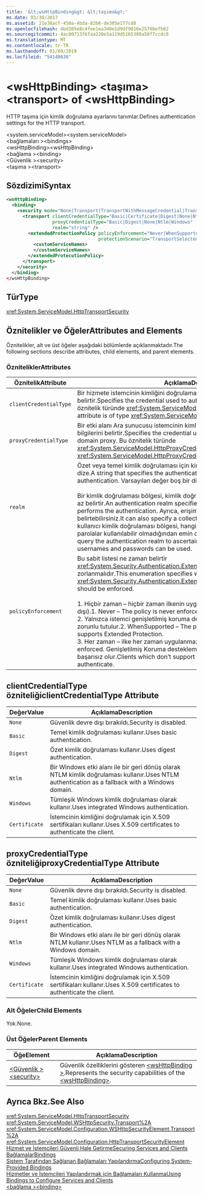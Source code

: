 ```yaml
---
title: '&lt;wsHttpBinding&gt; &lt;taşıma&gt;'
ms.date: 03/30/2017
ms.assetid: 21e38acf-450a-4bda-82b6-de305e1f7cd8
ms.openlocfilehash: 4bd385e8c4fee1ea340e1d9df9816e25760efb02
ms.sourcegitcommit: 4ac80713f6faa220e5a119d5165308a58f7ccdc8
ms.translationtype: MT
ms.contentlocale: tr-TR
ms.lasthandoff: 01/09/2019
ms.locfileid: "54148636"
---
```

# <a name="lttransportgt-of-ltwshttpbindinggt"></a><span data-ttu-id="f470b-102">&lt;wsHttpBinding&gt; &lt;taşıma&gt;</span><span class="sxs-lookup"><span data-stu-id="f470b-102">&lt;transport&gt; of &lt;wsHttpBinding&gt;</span></span>
<span data-ttu-id="f470b-103">HTTP taşıma için kimlik doğrulama ayarlarını tanımlar.</span><span class="sxs-lookup"><span data-stu-id="f470b-103">Defines authentication settings for the HTTP transport.</span></span>  
  
 <span data-ttu-id="f470b-104">\<system.serviceModel></span><span class="sxs-lookup"><span data-stu-id="f470b-104">\<system.serviceModel></span></span>  
<span data-ttu-id="f470b-105">\<bağlamaları ></span><span class="sxs-lookup"><span data-stu-id="f470b-105">\<bindings></span></span>  
<span data-ttu-id="f470b-106">\<wsHttpBinding></span><span class="sxs-lookup"><span data-stu-id="f470b-106">\<wsHttpBinding></span></span>  
<span data-ttu-id="f470b-107">\<bağlama ></span><span class="sxs-lookup"><span data-stu-id="f470b-107">\<binding></span></span>  
<span data-ttu-id="f470b-108">\<Güvenlik ></span><span class="sxs-lookup"><span data-stu-id="f470b-108">\<security></span></span>  
<span data-ttu-id="f470b-109">\<taşıma ></span><span class="sxs-lookup"><span data-stu-id="f470b-109">\<transport></span></span>  
  
## <a name="syntax"></a><span data-ttu-id="f470b-110">Sözdizimi</span><span class="sxs-lookup"><span data-stu-id="f470b-110">Syntax</span></span>  
  
```xml  
<wsHttpBinding>
  <binding>
    <security mode="None|Transport|TransportWithMessageCredential|TransportCredentialOnly">
      <transport clientCredentialType="Basic|Certificate|Digest|None|Ntlm|Windows"
                 proxyCredentialType="Basic|Digest|None|Ntlm|Windows"
                 realm="string" />
        <extendedProtectionPolicy policyEnforcement="Never|WhenSupported|Always"
                                  protectionScenario="TransportSelected|TrustedProxy">
          <customServiceNames>
          </customServiceNames>
        </extendedProtecutionPolicy>
      </transport>
    </security>
  </binding>
</wsHttpBinding>
```  
  
## <a name="type"></a><span data-ttu-id="f470b-111">Tür</span><span class="sxs-lookup"><span data-stu-id="f470b-111">Type</span></span>  
 <xref:System.ServiceModel.HttpTransportSecurity>  
  
## <a name="attributes-and-elements"></a><span data-ttu-id="f470b-112">Öznitelikler ve Öğeler</span><span class="sxs-lookup"><span data-stu-id="f470b-112">Attributes and Elements</span></span>  
 <span data-ttu-id="f470b-113">Öznitelikler, alt ve üst öğeler aşağıdaki bölümlerde açıklanmaktadır.</span><span class="sxs-lookup"><span data-stu-id="f470b-113">The following sections describe attributes, child elements, and parent elements.</span></span>  
  
### <a name="attributes"></a><span data-ttu-id="f470b-114">Öznitelikler</span><span class="sxs-lookup"><span data-stu-id="f470b-114">Attributes</span></span>  
  
|<span data-ttu-id="f470b-115">Öznitelik</span><span class="sxs-lookup"><span data-stu-id="f470b-115">Attribute</span></span>|<span data-ttu-id="f470b-116">Açıklama</span><span class="sxs-lookup"><span data-stu-id="f470b-116">Description</span></span>|  
|---------------|-----------------|  
|`clientCredentialType`|<span data-ttu-id="f470b-117">Bir hizmete istemcinin kimliğini doğrulamak için kullanılan kimlik bilgilerini belirtir.</span><span class="sxs-lookup"><span data-stu-id="f470b-117">Specifies the credential used to authenticate the client to the service.</span></span> <span data-ttu-id="f470b-118">Bu öznitelik türünde <xref:System.ServiceModel.HttpClientCredentialType>.</span><span class="sxs-lookup"><span data-stu-id="f470b-118">This attribute is of type <xref:System.ServiceModel.HttpClientCredentialType>.</span></span>|  
|`proxyCredentialType`|<span data-ttu-id="f470b-119">Bir etki alanı Ara sunucusu istemcinin kimliğini doğrulamak için kullanılan kimlik bilgilerini belirtir.</span><span class="sxs-lookup"><span data-stu-id="f470b-119">Specifies the credential used to authenticate the client to a domain proxy.</span></span> <span data-ttu-id="f470b-120">Bu öznitelik türünde <xref:System.ServiceModel.HttpProxyCredentialType>.</span><span class="sxs-lookup"><span data-stu-id="f470b-120">This attribute is of type <xref:System.ServiceModel.HttpProxyCredentialType>.</span></span>|  
|`realm`|<span data-ttu-id="f470b-121">Özet veya temel kimlik doğrulaması için kimlik doğrulaması bölgesi belirten bir dize.</span><span class="sxs-lookup"><span data-stu-id="f470b-121">A string that specifies the authentication realm for digest or basic authentication.</span></span> <span data-ttu-id="f470b-122">Varsayılan değer boş bir dizedir.</span><span class="sxs-lookup"><span data-stu-id="f470b-122">The default is an empty string.</span></span><br /><br /> <span data-ttu-id="f470b-123">Bir kimlik doğrulaması bölgesi, kimlik doğrulaması yapan bir ana bilgisayar adı en az belirtir.</span><span class="sxs-lookup"><span data-stu-id="f470b-123">An authentication realm specifies at least the name of the host that performs the authentication.</span></span> <span data-ttu-id="f470b-124">Ayrıca, erişimi olan bir kullanıcı koleksiyonu da belirtebilirsiniz.</span><span class="sxs-lookup"><span data-stu-id="f470b-124">It can also specify a collection of users that has access.</span></span> <span data-ttu-id="f470b-125">Bir kullanıcı kimlik doğrulaması bölgesi, hangisinin birkaç olası kullanıcı adları ve parolalar kullanılabilir olmadığından emin olmak için sorgulayabilirsiniz.</span><span class="sxs-lookup"><span data-stu-id="f470b-125">A user can query the authentication realm to ascertain which one of the several possible usernames and passwords can be used.</span></span>|  
|`policyEnforcement`|<span data-ttu-id="f470b-126">Bu sabit listesi ne zaman belirtir <xref:System.Security.Authentication.ExtendedProtection.ExtendedProtectionPolicy> zorlanmalıdır.</span><span class="sxs-lookup"><span data-stu-id="f470b-126">This enumeration specifies when the <xref:System.Security.Authentication.ExtendedProtection.ExtendedProtectionPolicy> should be enforced.</span></span><br /><br /> <span data-ttu-id="f470b-127">1.  Hiçbir zaman – hiçbir zaman ilkenin uygulanıp (genişletilmiş koruma devre dışı).</span><span class="sxs-lookup"><span data-stu-id="f470b-127">1.  Never – The policy is never enforced (Extended Protection is disabled).</span></span><br /><span data-ttu-id="f470b-128">2.  Yalnızca istemci genişletilmiş koruma destekliyorsa WhenSupported – ilke zorunlu tutulur.</span><span class="sxs-lookup"><span data-stu-id="f470b-128">2.  WhenSupported – The policy is enforced only if the client supports Extended Protection.</span></span><br /><span data-ttu-id="f470b-129">3.  Her zaman – ilke her zaman uygulanmaz.</span><span class="sxs-lookup"><span data-stu-id="f470b-129">3.  Always – The policy is always enforced.</span></span> <span data-ttu-id="f470b-130">Genişletilmiş Koruma desteklemeyen istemciler kimlik doğrulaması başarısız olur.</span><span class="sxs-lookup"><span data-stu-id="f470b-130">Clients which don’t support Extended Protection will fail to authenticate.</span></span>|  
  
## <a name="clientcredentialtype-attribute"></a><span data-ttu-id="f470b-131">clientCredentialType özniteliği</span><span class="sxs-lookup"><span data-stu-id="f470b-131">clientCredentialType Attribute</span></span>  
  
|<span data-ttu-id="f470b-132">Değer</span><span class="sxs-lookup"><span data-stu-id="f470b-132">Value</span></span>|<span data-ttu-id="f470b-133">Açıklama</span><span class="sxs-lookup"><span data-stu-id="f470b-133">Description</span></span>|  
|-----------|-----------------|  
|`None`|<span data-ttu-id="f470b-134">Güvenlik devre dışı bırakıldı.</span><span class="sxs-lookup"><span data-stu-id="f470b-134">Security is disabled.</span></span>|  
|`Basic`|<span data-ttu-id="f470b-135">Temel kimlik doğrulaması kullanır.</span><span class="sxs-lookup"><span data-stu-id="f470b-135">Uses basic authentication.</span></span>|  
|`Digest`|<span data-ttu-id="f470b-136">Özet kimlik doğrulaması kullanır.</span><span class="sxs-lookup"><span data-stu-id="f470b-136">Uses digest authentication.</span></span>|  
|`Ntlm`|<span data-ttu-id="f470b-137">Bir Windows etki alanı ile bir geri dönüş olarak NTLM kimlik doğrulaması kullanır.</span><span class="sxs-lookup"><span data-stu-id="f470b-137">Uses NTLM authentication as a fallback with a Windows domain.</span></span>|  
|`Windows`|<span data-ttu-id="f470b-138">Tümleşik Windows kimlik doğrulaması olarak kullanır.</span><span class="sxs-lookup"><span data-stu-id="f470b-138">Uses integrated Windows authentication.</span></span>|  
|`Certificate`|<span data-ttu-id="f470b-139">İstemcinin kimliğini doğrulamak için X.509 sertifikaları kullanır.</span><span class="sxs-lookup"><span data-stu-id="f470b-139">Uses X.509 certificates to authenticate the client.</span></span>|  
  
## <a name="proxycredentialtype-attribute"></a><span data-ttu-id="f470b-140">proxyCredentialType özniteliği</span><span class="sxs-lookup"><span data-stu-id="f470b-140">proxyCredentialType Attribute</span></span>  
  
|<span data-ttu-id="f470b-141">Değer</span><span class="sxs-lookup"><span data-stu-id="f470b-141">Value</span></span>|<span data-ttu-id="f470b-142">Açıklama</span><span class="sxs-lookup"><span data-stu-id="f470b-142">Description</span></span>|  
|-----------|-----------------|  
|`None`|<span data-ttu-id="f470b-143">Güvenlik devre dışı bırakıldı.</span><span class="sxs-lookup"><span data-stu-id="f470b-143">Security is disabled.</span></span>|  
|`Basic`|<span data-ttu-id="f470b-144">Temel kimlik doğrulaması kullanır.</span><span class="sxs-lookup"><span data-stu-id="f470b-144">Uses basic authentication.</span></span>|  
|`Digest`|<span data-ttu-id="f470b-145">Özet kimlik doğrulaması kullanır.</span><span class="sxs-lookup"><span data-stu-id="f470b-145">Uses digest authentication.</span></span>|  
|`Ntlm`|<span data-ttu-id="f470b-146">Bir Windows etki alanı ile bir geri dönüş olarak NTLM kullanır.</span><span class="sxs-lookup"><span data-stu-id="f470b-146">Uses NTLM as a fallback with a Windows domain.</span></span>|  
|`Windows`|<span data-ttu-id="f470b-147">Tümleşik Windows kimlik doğrulaması olarak kullanır.</span><span class="sxs-lookup"><span data-stu-id="f470b-147">Uses integrated Windows authentication.</span></span>|  
|`Certificate`|<span data-ttu-id="f470b-148">İstemcinin kimliğini doğrulamak için X.509 sertifikaları kullanır.</span><span class="sxs-lookup"><span data-stu-id="f470b-148">Uses X.509 certificates to authenticate the client.</span></span>|  
  
### <a name="child-elements"></a><span data-ttu-id="f470b-149">Alt Öğeler</span><span class="sxs-lookup"><span data-stu-id="f470b-149">Child Elements</span></span>  
 <span data-ttu-id="f470b-150">Yok.</span><span class="sxs-lookup"><span data-stu-id="f470b-150">None.</span></span>  
  
### <a name="parent-elements"></a><span data-ttu-id="f470b-151">Üst Öğeler</span><span class="sxs-lookup"><span data-stu-id="f470b-151">Parent Elements</span></span>  
  
|<span data-ttu-id="f470b-152">Öğe</span><span class="sxs-lookup"><span data-stu-id="f470b-152">Element</span></span>|<span data-ttu-id="f470b-153">Açıklama</span><span class="sxs-lookup"><span data-stu-id="f470b-153">Description</span></span>|  
|-------------|-----------------|  
|[<span data-ttu-id="f470b-154">\<Güvenlik ></span><span class="sxs-lookup"><span data-stu-id="f470b-154">\<security></span></span>](../../../../../docs/framework/configure-apps/file-schema/wcf/security-of-wshttpbinding.md)|<span data-ttu-id="f470b-155">Güvenlik özelliklerini gösteren [ \<wsHttpBinding >](../../../../../docs/framework/configure-apps/file-schema/wcf/wshttpbinding.md).</span><span class="sxs-lookup"><span data-stu-id="f470b-155">Represents the security capabilities of the [\<wsHttpBinding>](../../../../../docs/framework/configure-apps/file-schema/wcf/wshttpbinding.md).</span></span>|  
  
## <a name="see-also"></a><span data-ttu-id="f470b-156">Ayrıca Bkz.</span><span class="sxs-lookup"><span data-stu-id="f470b-156">See Also</span></span>  
 <xref:System.ServiceModel.HttpTransportSecurity>  
 <xref:System.ServiceModel.WSHttpSecurity.Transport%2A>  
 <xref:System.ServiceModel.Configuration.WSHttpSecurityElement.Transport%2A>  
 <xref:System.ServiceModel.Configuration.HttpTransportSecurityElement>  
 [<span data-ttu-id="f470b-157">Hizmet ve İstemcileri Güvenli Hale Getirme</span><span class="sxs-lookup"><span data-stu-id="f470b-157">Securing Services and Clients</span></span>](../../../../../docs/framework/wcf/feature-details/securing-services-and-clients.md)  
 [<span data-ttu-id="f470b-158">Bağlamalar</span><span class="sxs-lookup"><span data-stu-id="f470b-158">Bindings</span></span>](../../../../../docs/framework/wcf/bindings.md)  
 [<span data-ttu-id="f470b-159">Sistem Tarafından Sağlanan Bağlamaları Yapılandırma</span><span class="sxs-lookup"><span data-stu-id="f470b-159">Configuring System-Provided Bindings</span></span>](../../../../../docs/framework/wcf/feature-details/configuring-system-provided-bindings.md)  
 [<span data-ttu-id="f470b-160">Hizmetler ve İstemcileri Yapılandırmak için Bağlamaları Kullanma</span><span class="sxs-lookup"><span data-stu-id="f470b-160">Using Bindings to Configure Services and Clients</span></span>](../../../../../docs/framework/wcf/using-bindings-to-configure-services-and-clients.md)  
 [<span data-ttu-id="f470b-161">\<bağlama ></span><span class="sxs-lookup"><span data-stu-id="f470b-161">\<binding></span></span>](../../../../../docs/framework/misc/binding.md)
